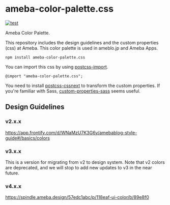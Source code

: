 # ameba-color-palette.css

[![test](https://github.com/openameba/ameba-color-palette.css/workflows/test/badge.svg)](https://github.com/openameba/ameba-color-palette.css/actions?query=workflow%3Atest)

Ameba Color Palette.

This repository includes the design guidelines and the custom properties (css) at Ameba. This color palette is used in ameblo.jp and Ameba Apps.

```
npm install ameba-color-palette.css
```

You can import this css by using [postcss-import](https://github.com/postcss/postcss-import).

```
@import "ameba-color-palette.css";
```

You need to install [postcss-cssnext](https://github.com/MoOx/postcss-cssnext) to transform the custom properties. If you're familiar with Sass, [custom-properties-sass](https://www.npmjs.com/package/custom-properties-sass) seems useful.

## Design Guidelines

### v2.x.x
https://app.frontify.com/d/WNaMzU7K3G6y/amebablog-style-guide#/basics/colors

### v3.x.x
This is a version for migrating from v2 to design system. Note that v2 colors are deprecated, and we will stop to add new updates to v3 in the near future.

### v4.x.x
https://spindle.ameba.design/57edc1abc/p/118eaf-ui-color/b/89e8f0
